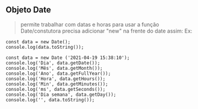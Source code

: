 ## Objeto Date
>permite trabalhar com datas e horas
>para usar a função Date/constutora precisa adicionar "new" na frente do date assim:
Ex:
```
const data = new Date();
console.log(data.toString());
```

```
const data = new Date ('2021-04-19 15:38:10');
console.log('Dia', data.getDate());
console.log('Mês', data.getMonth());
console.log('Ano', data.getFullYear());
console.log('Hora', data.getHours());
console.log('Min', data.getMinutes());
console.log('ms', data.getSeconds());
console.log('Dia semana', data.getDay());
console.log('', data.toString());
```
